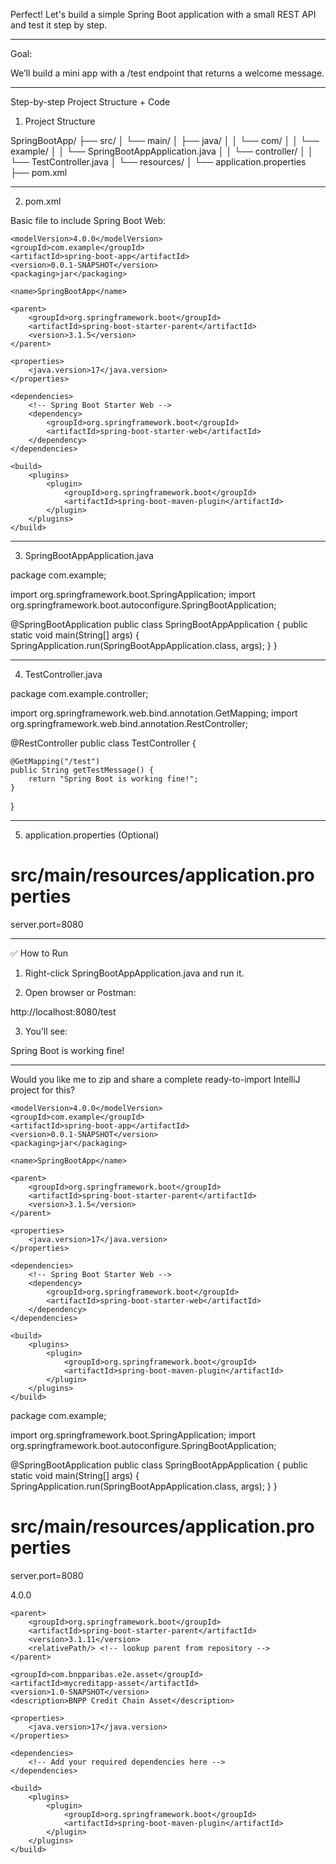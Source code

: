 Perfect! Let's build a simple Spring Boot application with a small REST API and test it step by step.


---

Goal:

We’ll build a mini app with a /test endpoint that returns a welcome message.


---

Step-by-step Project Structure + Code

1. Project Structure

SpringBootApp/
├── src/
│   └── main/
│       ├── java/
│       │   └── com/
│       │       └── example/
│       │           └── SpringBootAppApplication.java
│       │           └── controller/
│       │               └── TestController.java
│       └── resources/
│           └── application.properties
├── pom.xml


---

2. pom.xml

Basic file to include Spring Boot Web:

<project xmlns="http://maven.apache.org/POM/4.0.0"
         xmlns:xsi="http://www.w3.org/2001/XMLSchema-instance"
         xsi:schemaLocation="http://maven.apache.org/POM/4.0.0 
         http://maven.apache.org/xsd/maven-4.0.0.xsd">

    <modelVersion>4.0.0</modelVersion>
    <groupId>com.example</groupId>
    <artifactId>spring-boot-app</artifactId>
    <version>0.0.1-SNAPSHOT</version>
    <packaging>jar</packaging>

    <name>SpringBootApp</name>

    <parent>
        <groupId>org.springframework.boot</groupId>
        <artifactId>spring-boot-starter-parent</artifactId>
        <version>3.1.5</version>
    </parent>

    <properties>
        <java.version>17</java.version>
    </properties>

    <dependencies>
        <!-- Spring Boot Starter Web -->
        <dependency>
            <groupId>org.springframework.boot</groupId>
            <artifactId>spring-boot-starter-web</artifactId>
        </dependency>
    </dependencies>

    <build>
        <plugins>
            <plugin>
                <groupId>org.springframework.boot</groupId>
                <artifactId>spring-boot-maven-plugin</artifactId>
            </plugin>
        </plugins>
    </build>
</project>


---

3. SpringBootAppApplication.java

package com.example;

import org.springframework.boot.SpringApplication;
import org.springframework.boot.autoconfigure.SpringBootApplication;

@SpringBootApplication
public class SpringBootAppApplication {
    public static void main(String[] args) {
        SpringApplication.run(SpringBootAppApplication.class, args);
    }
}


---

4. TestController.java

package com.example.controller;

import org.springframework.web.bind.annotation.GetMapping;
import org.springframework.web.bind.annotation.RestController;

@RestController
public class TestController {

    @GetMapping("/test")
    public String getTestMessage() {
        return "Spring Boot is working fine!";
    }
}


---

5. application.properties (Optional)

# src/main/resources/application.properties
server.port=8080


---

✅ How to Run

1. Right-click SpringBootAppApplication.java and run it.


2. Open browser or Postman:

http://localhost:8080/test


3. You’ll see:

Spring Boot is working fine!




---

Would you like me to zip and share a complete ready-to-import IntelliJ project for this?


<project xmlns="http://maven.apache.org/POM/4.0.0"
         xmlns:xsi="http://www.w3.org/2001/XMLSchema-instance"
         xsi:schemaLocation="http://maven.apache.org/POM/4.0.0 
         http://maven.apache.org/xsd/maven-4.0.0.xsd">

    <modelVersion>4.0.0</modelVersion>
    <groupId>com.example</groupId>
    <artifactId>spring-boot-app</artifactId>
    <version>0.0.1-SNAPSHOT</version>
    <packaging>jar</packaging>

    <name>SpringBootApp</name>

    <parent>
        <groupId>org.springframework.boot</groupId>
        <artifactId>spring-boot-starter-parent</artifactId>
        <version>3.1.5</version>
    </parent>

    <properties>
        <java.version>17</java.version>
    </properties>

    <dependencies>
        <!-- Spring Boot Starter Web -->
        <dependency>
            <groupId>org.springframework.boot</groupId>
            <artifactId>spring-boot-starter-web</artifactId>
        </dependency>
    </dependencies>

    <build>
        <plugins>
            <plugin>
                <groupId>org.springframework.boot</groupId>
                <artifactId>spring-boot-maven-plugin</artifactId>
            </plugin>
        </plugins>
    </build>
</project>

package com.example;

import org.springframework.boot.SpringApplication;
import org.springframework.boot.autoconfigure.SpringBootApplication;

@SpringBootApplication
public class SpringBootAppApplication {
    public static void main(String[] args) {
        SpringApplication.run(SpringBootAppApplication.class, args);
    }
}


# src/main/resources/application.properties
server.port=8080




<project xmlns="http://maven.apache.org/POM/4.0.0"
         xmlns:xsi="http://www.w3.org/2001/XMLSchema-instance"
         xsi:schemaLocation="http://maven.apache.org/POM/4.0.0 http://maven.apache.org/xsd/maven-4.0.0.xsd">
    <modelVersion>4.0.0</modelVersion>

    <parent>
        <groupId>org.springframework.boot</groupId>
        <artifactId>spring-boot-starter-parent</artifactId>
        <version>3.1.11</version>
        <relativePath/> <!-- lookup parent from repository -->
    </parent>

    <groupId>com.bnpparibas.e2e.asset</groupId>
    <artifactId>mycreditapp-asset</artifactId>
    <version>1.0-SNAPSHOT</version>
    <description>BNPP Credit Chain Asset</description>

    <properties>
        <java.version>17</java.version>
    </properties>

    <dependencies>
        <!-- Add your required dependencies here -->
    </dependencies>

    <build>
        <plugins>
            <plugin>
                <groupId>org.springframework.boot</groupId>
                <artifactId>spring-boot-maven-plugin</artifactId>
            </plugin>
        </plugins>
    </build>

</project>





